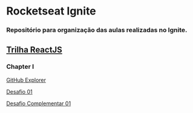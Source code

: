 # Rocketseat Ignite

### Repositório para organização das aulas realizadas no Ignite.

## [Trilha ReactJS](https://github.com/Lucas-HMSC/ignite/tree/main/reactjs)
### Chapter I
[GitHub Explorer](https://github.com/Lucas-HMSC/ignite/tree/main/reactjs/01-github-explorer)

[Desafio 01](https://github.com/Lucas-HMSC/ignite-reactjs-desafio-01)

[Desafio Complementar 01](https://github.com/Lucas-HMSC/ignite-reactjs-desafio-complementar-01)
